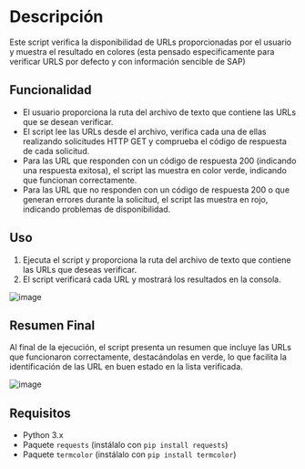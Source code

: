 # Descripción

Este script verifica la disponibilidad de URLs proporcionadas por el usuario y muestra el resultado en colores (esta pensado especificamente para verificar URLS por defecto y con información sencible de SAP)

## Funcionalidad

- El usuario proporciona la ruta del archivo de texto que contiene las URLs que se desean verificar.
- El script lee las URLs desde el archivo, verifica cada una de ellas realizando solicitudes HTTP GET y comprueba el código de respuesta de cada solicitud.
- Para las URL que responden con un código de respuesta 200 (indicando una respuesta exitosa), el script las muestra en color verde, indicando que funcionan correctamente.
- Para las URL que no responden con un código de respuesta 200 o que generan errores durante la solicitud, el script las muestra en rojo, indicando problemas de disponibilidad.

## Uso

1. Ejecuta el script y proporciona la ruta del archivo de texto que contiene las URLs que deseas verificar.
2. El script verificará cada URL y mostrará los resultados en la consola.

![image](https://github.com/NestyF/default-url-sap/assets/31319663/0635c246-0572-4bf9-b500-0c7654830f71)

## Resumen Final

Al final de la ejecución, el script presenta un resumen que incluye las URLs que funcionaron correctamente, destacándolas en verde, lo que facilita la identificación de las URL en buen estado en la lista verificada.

![image](https://github.com/NestyF/default-url-sap/assets/31319663/5f73276a-30bd-4332-a1f6-0fad8747080e)

## Requisitos

- Python 3.x
- Paquete `requests` (instálalo con `pip install requests`)
- Paquete `termcolor` (instálalo con `pip install termcolor`)





